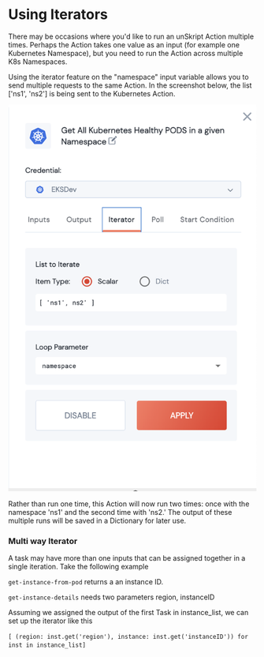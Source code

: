 # Using Iterators

There may be occasions where you'd like to run an unSkript Action multiple times.  Perhaps the Action takes one value as an input (for example one Kubernetes Namespace), but you need to run the Action across multiple K8s Namespaces.

Using the iterator feature on the "namespace" input variable allows you to send multiple requests to the same Action.  In the screenshot below, the list \['ns1', 'ns2'] is being sent to the Kubernetes Action.



![](<../../../../.gitbook/assets/Screen Shot 2022-05-28 at 10.25.19 AM.png>)

Rather than run one time, this Action will now run two times: once with the namespace 'ns1' and the second time with 'ns2.'  The output of these multiple runs will be saved in a Dictionary for later use.



### Multi way Iterator

A task may have more than one inputs that can be assigned together in a single iteration. Take the following example



`get-instance-from-pod` returns a an instance ID.&#x20;

`get-instance-details` needs two parameters region, instanceID

Assuming we assigned the output of the first Task in instance\_list, we can set up the iterator like this

`[ (region: inst.get('region'), instance: inst.get('instanceID')) for inst in instance_list]`



